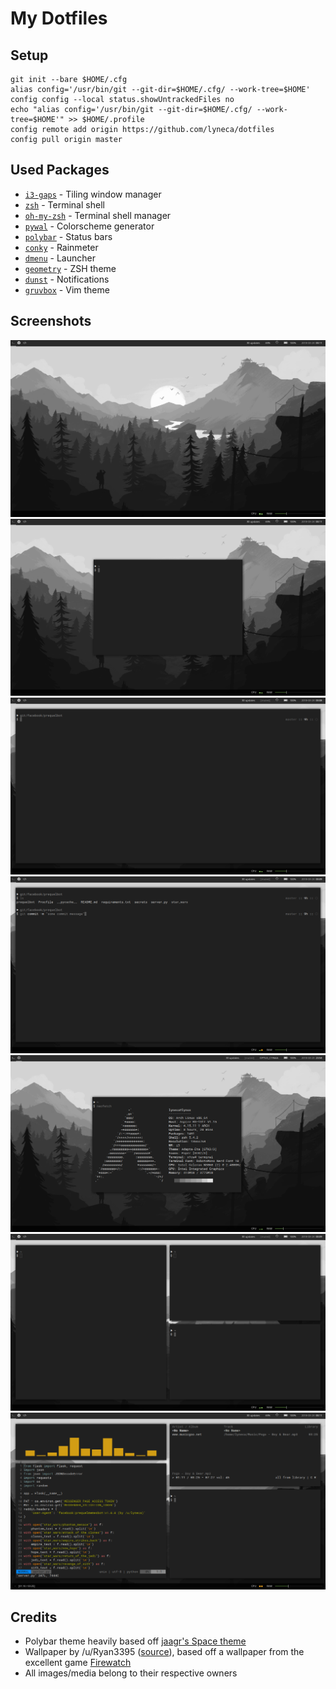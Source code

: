 # My Dotfiles
## Setup
	git init --bare $HOME/.cfg
	alias config='/usr/bin/git --git-dir=$HOME/.cfg/ --work-tree=$HOME'
	config config --local status.showUntrackedFiles no
	echo "alias config='/usr/bin/git --git-dir=$HOME/.cfg/ --work-tree=$HOME'" >> $HOME/.profile
    config remote add origin https://github.com/lyneca/dotfiles
	config pull origin master


## Used Packages
- [`i3-gaps`](https://github.com/Airblader/i3) - Tiling window manager
- [`zsh`](https://zsh.org) - Terminal shell
- [`oh-my-zsh`](https://ohmyz.sh) - Terminal shell manager
- [`pywal`](https://github.com/dylanaraps/pywal) - Colorscheme generator
- [`polybar`](https://github.com/jaagr/polybar) - Status bars
- [`conky`](https://github.com/brndnmtthws/conky) - Rainmeter
- [`dmenu`](https://tools.suckless.org/dmenu/) - Launcher
- [`geometry`](https://github.com/geometry-zsh/geometry) - ZSH theme
- [`dunst`](https://github.com/dunst-project/dunst) - Notifications
- [`gruvbox`](https://github.com/morhetz/gruvbox) - Vim theme

## Screenshots
![empty background](.screenshots/background.png)
![floating window on empty screen](.screenshots/float_empty.png)
![empty fullscreen window](.screenshots/full_empty.png)
![geometry git plugin](.screenshots/full_git.png)
![neofetch](.screenshots/neofetch.png)
![three-way split](.screenshots/three_empty.png)
![three-way split with cava](.screenshots/three_cava.png)

## Credits
- Polybar theme heavily based off [jaagr's Space theme](https://github.com/jaagr/dots/tree/master/.local/etc/themer/themes/space)
- Wallpaper by /u/Ryan3395 ([source](https://redd.it/6dvpxc)), based off a wallpaper from the excellent game [Firewatch](http://www.firewatchgame.com/)
- All images/media belong to their respective owners
